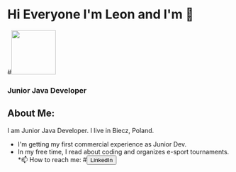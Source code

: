 # Hi Everyone I'm Leon and I'm 👋
#<img src="https://github.com/LeonBochenek/LeonBochenek/assets/116550155/799ee1d4-24de-4de5-80ed-3dd97c4ffc8d" width="100" height="100">
### Junior Java Developer 
## About Me:
I am Junior Java Developer. I live in Biecz, Poland.
* I'm getting my first commercial experience as Junior Dev.
* In my free time, I read about coding and organizes e-sport tournaments.
*📫 How to reach me: #<button name="button" onclick="[http://www.google.com](https://www.linkedin.com/in/leon-bochenek-187931281/)">LinkedIn</button>
<!--
**LeonBochenek/LeonBochenek** is a ✨ _special_ ✨ repository because its `README.md` (this file) appears on your GitHub profile.

Here are some ideas to get you started:

- 🔭 I’m currently working on ...
- 🌱 I’m currently learning ...
- 👯 I’m looking to collaborate on ...
- 🤔 I’m looking for help with ...
- 💬 Ask me about ...
- 📫 How to reach me: ...
- 😄 Pronouns: ...
- ⚡ Fun fact: ...
-->
